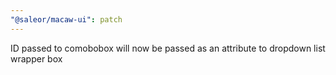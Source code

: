 ```yaml
---
"@saleor/macaw-ui": patch
---
```


ID passed to comobobox will now be passed as an attribute to dropdown list wrapper box
